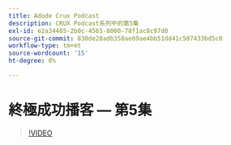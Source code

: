 ```yaml
---
title: Adode Crux Podcast
description: CRUX Podcast系列中的第5集
exl-id: e2a34465-2b0c-4565-8000-78f1ac8c97d0
source-git-commit: 830de28adb358ae69ae4bb51dd41c507433bd5c0
workflow-type: tm+mt
source-wordcount: '15'
ht-degree: 0%

---
```


# 終極成功播客 — 第5集

>[!VIDEO](https://video.tv.adobe.com/v/3428867?quality=12learn=on)
